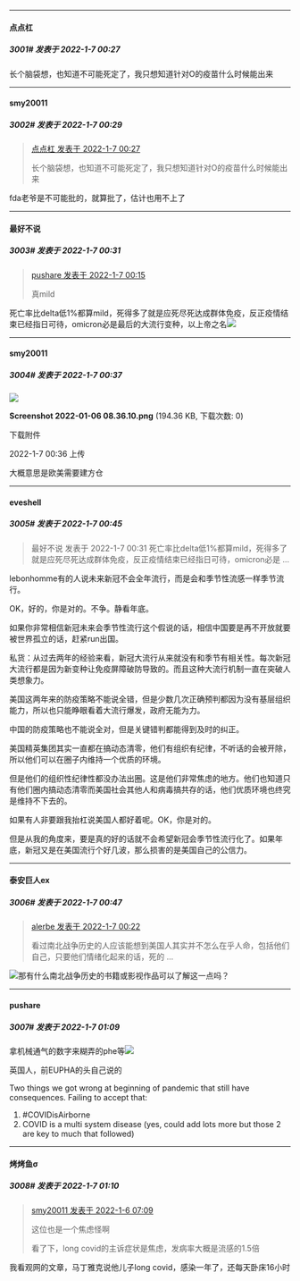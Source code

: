 

*****

####  点点杠  
##### 3001#       发表于 2022-1-7 00:27

长个脑袋想，也知道不可能死定了，我只想知道针对O的疫苗什么时候能出来

*****

####  smy20011  
##### 3002#       发表于 2022-1-7 00:29

<blockquote><a href="httphttps://bbs.saraba1st.com/2b/forum.php?mod=redirect&amp;goto=findpost&amp;pid=54193775&amp;ptid=2039422" target="_blank">点点杠 发表于 2022-1-7 00:27</a>

长个脑袋想，也知道不可能死定了，我只想知道针对O的疫苗什么时候能出来</blockquote>
fda老爷是不可能批的，就算批了，估计也用不上了

*****

####  最好不说  
##### 3003#       发表于 2022-1-7 00:31

<blockquote><a href="httphttps://bbs.saraba1st.com/2b/forum.php?mod=redirect&amp;goto=findpost&amp;pid=54193668&amp;ptid=2039422" target="_blank">pushare 发表于 2022-1-7 00:15</a>

真mild</blockquote>
死亡率比delta低1%都算mild，死得多了就是应死尽死达成群体免疫，反正疫情结束已经指日可待，omicron必是最后的大流行变种，以上帝之名<img src="https://static.saraba1st.com/image/smiley/face2017/254.png" referrerpolicy="no-referrer">

*****

####  smy20011  
##### 3004#       发表于 2022-1-7 00:37

<img src="https://img.saraba1st.com/forum/202201/07/003620o44nvmmanlffx14a.png" referrerpolicy="no-referrer">

<strong>Screenshot 2022-01-06 08.36.10.png</strong> (194.36 KB, 下载次数: 0)

下载附件

2022-1-7 00:36 上传

大概意思是欧美需要建方仓



*****

####  eveshell  
##### 3005#       发表于 2022-1-7 00:45

<blockquote>最好不说 发表于 2022-1-7 00:31
死亡率比delta低1%都算mild，死得多了就是应死尽死达成群体免疫，反正疫情结束已经指日可待，omicron必是 ...</blockquote>
lebonhomme有的人说未来新冠不会全年流行，而是会和季节性流感一样季节流行。

OK，好的，你是对的。不争。静看年底。

如果你非常相信新冠未来会季节性流行这个假说的话，相信中国要是再不开放就要被世界孤立的话，赶紧run出国。

私货：从过去两年的经验来看，新冠大流行从来就没有和季节有相关性。每次新冠大流行都是因为新变种让免疫屏障破防导致的。而且这种大流行机制一直在突破人类想象力。

美国这两年来的防疫策略不能说全错，但是少数几次正确预判都因为没有基层组织能力，所以也只能睁眼看着大流行爆发，政府无能为力。

中国的防疫策略也不能说全对，但是关键错判都能得到及时的纠正。

美国精英集团其实一直都在搞动态清零，他们有组织有纪律，不听话的会被开除，所以他们可以在圈子内维持一个优质的环境。

但是他们的组织性纪律性都没办法出圈。这是他们非常焦虑的地方。他们也知道只有他们圈内搞动态清零而美国社会其他人和病毒搞共存的话，他们优质环境也终究是维持不下去的。

如果有人非要跟我抬杠说美国人都好着呢。OK，你是对的。

但是从我的角度来，要是真的好的话就不会希望新冠会季节性流行化了。如果年底，新冠又是在美国流行个好几波，那么损害的是美国自己的公信力。

*****

####  泰安巨人ex  
##### 3006#       发表于 2022-1-7 00:47

<blockquote><a href="httphttps://bbs.saraba1st.com/2b/forum.php?mod=redirect&amp;goto=findpost&amp;pid=54193719&amp;ptid=2039422" target="_blank">alerbe 发表于 2022-1-7 00:22</a>

看过南北战争历史的人应该能想到美国人其实并不怎么在乎人命，包括他们自己，只要他们情绪化起来的话，死的 ...</blockquote>
<img src="https://static.saraba1st.com/image/smiley/face2017/013.png" referrerpolicy="no-referrer">那有什么南北战争历史的书籍或影视作品可以了解这一点吗？



*****

####  pushare  
##### 3007#       发表于 2022-1-7 01:09

拿机械通气的数字来糊弄的phe等<img src="https://static.saraba1st.com/image/smiley/face2017/067.png" referrerpolicy="no-referrer">

英国人，前EUPHA的头自己说的

Two things we got wrong at beginning of pandemic that still have consequences. Failing to accept that:
1. #COVIDisAirborne 
2. COVID is a multi system disease
(yes, could add lots more but those 2 are key to much that followed)

*****

####  烤烤鱼σ  
##### 3008#       发表于 2022-1-7 01:10

<blockquote><a href="httphttps://bbs.saraba1st.com/2b/forum.php?mod=redirect&amp;goto=findpost&amp;pid=54181813&amp;ptid=2039422" target="_blank">smy20011 发表于 2022-1-6 07:09</a>

这位也是一个焦虑怪啊

看了下，long covid的主诉症状是焦虑，发病率大概是流感的1.5倍</blockquote>
我看观网的文章，马丁雅克说他儿子long covid，感染一年了，还每天卧床16小时

